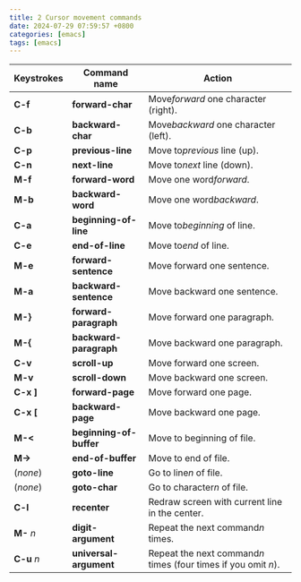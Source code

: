 ```yaml
---  
title: 2 Cursor movement commands  
date: 2024-07-29 07:59:57 +0800  
categories: [emacs]  
tags: [emacs]  
--- 
```

| Keystrokes  | Command name            | Action                                                         |
| ----------- | ----------------------- | -------------------------------------------------------------- |
| **C-f**     | **forward-char**        | Move*forward* one character (right).                           |
| **C-b**     | **backward-char**       | Move*backward* one character (left).                           |
| **C-p**     | **previous-line**       | Move to*previous* line (up).                                   |
| **C-n**     | **next-line**           | Move to*next* line (down).                                     |
| **M-f**     | **forward-word**        | Move one word*forward*.                                        |
| **M-b**     | **backward-word**       | Move one word*backward*.                                       |
| **C-a**     | **beginning-of-line**   | Move to*beginning* of line.                                    |
| **C-e**     | **end-of-line**         | Move to*end* of line.                                          |
| **M-e**     | **forward-sentence**    | Move forward one sentence.                                     |
| **M-a**     | **backward-sentence**   | Move backward one sentence.                                    |
| **M-}**     | **forward-paragraph**   | Move forward one paragraph.                                    |
| **M-{**     | **backward-paragraph**  | Move backward one paragraph.                                   |
| **C-v**     | **scroll-up**           | Move forward one screen.                                       |
| **M-v**     | **scroll-down**         | Move backward one screen.                                      |
| **C-x ]**   | **forward-page**        | Move forward one page.                                         |
| **C-x [**   | **backward-page**       | Move backward one page.                                        |
| **M-<**     | **beginning-of-buffer** | Move to beginning of file.                                     |
| **M->**     | **end-of-buffer**       | Move to end of file.                                           |
| (*none*)    | **goto-line**           | Go to line*n* of file.                                         |
| (*none*)    | **goto-char**           | Go to character*n* of file.                                    |
| **C-l**     | **recenter**            | Redraw screen with current line in the center.                 |
| **M-** *n*  | **digit-argument**      | Repeat the next command*n* times.                              |
| **C-u** *n* | **universal-argument**  | Repeat the next command*n* times (four times if you omit *n*). |
